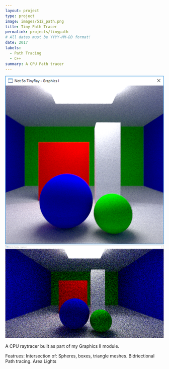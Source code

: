 ```yaml
---
layout: project
type: project
image: images/512_path.png
title: Tiny Path Tracer
permalink: projects/tinypath
# All dates must be YYYY-MM-DD format!
date: 2017
labels:
  - Path Tracing
  - C++
summary: A CPU Path tracer
---
```


<div class="ui small rounded images">
  <img class="ui image" src="../images/512_path.png">
  <img class="ui image" src="../images/720p_Path.png">
</div>

A CPU raytracer built as part of my Graphics II module.

Featrues:
Intersection of: Spheres, boxes, triangle meshes.
Bidriectional Path tracing.
Area Lights





